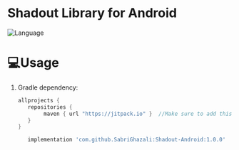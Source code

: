 # Shadout Library for Android


![Language](https://img.shields.io/badge/language-Kotlin-orange.svg)




# 💻Usage


1. Gradle dependency:

	```groovy
	allprojects {
	   repositories {
           	maven { url "https://jitpack.io" }  //Make sure to add this in your project
	   }
	}
	```

    ```groovy
       implementation 'com.github.SabriGhazali:Shadout-Android:1.0.0'

    
 
